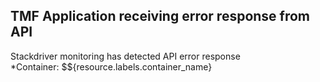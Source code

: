 ## TMF Application receiving error response from API
Stackdriver monitoring has detected API error response  
*Container: $${resource.labels.container_name}  
